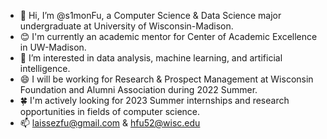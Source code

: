 - 👋 Hi, I’m @s1monFu, a Computer Science & Data Science major undergraduate at University of Wisconsin-Madison.
- 😊 I'm currently an academic mentor for Center of Academic Excellence in UW-Madison.
- 👀 I’m interested in data analysis, machine learning, and artificial intelligence.
- 😄 I will be working for Research & Prospect Management at Wisconsin Foundation and Alumni Association during 2022 Summer.
- 🍀 I'm actively looking for 2023 Summer internships and research opportunities in fields of computer science.
- 📫 laissezfu@gmail.com & hfu52@wisc.edu
